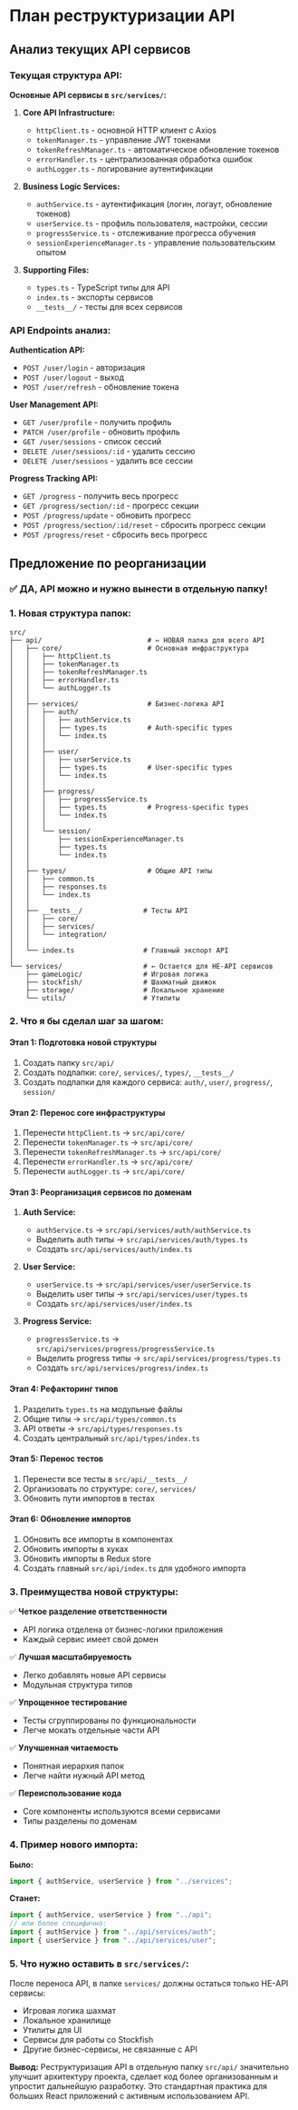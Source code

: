 # План реструктуризации API

## Анализ текущих API сервисов

### Текущая структура API:

**Основные API сервисы в `src/services/`:**

1. **Core API Infrastructure:**

   - `httpClient.ts` - основной HTTP клиент с Axios
   - `tokenManager.ts` - управление JWT токенами
   - `tokenRefreshManager.ts` - автоматическое обновление токенов
   - `errorHandler.ts` - централизованная обработка ошибок
   - `authLogger.ts` - логирование аутентификации

2. **Business Logic Services:**

   - `authService.ts` - аутентификация (логин, логаут, обновление токенов)
   - `userService.ts` - профиль пользователя, настройки, сессии
   - `progressService.ts` - отслеживание прогресса обучения
   - `sessionExperienceManager.ts` - управление пользовательским опытом

3. **Supporting Files:**
   - `types.ts` - TypeScript типы для API
   - `index.ts` - экспорты сервисов
   - `__tests__/` - тесты для всех сервисов

### API Endpoints анализ:

**Authentication API:**

- `POST /user/login` - авторизация
- `POST /user/logout` - выход
- `POST /user/refresh` - обновление токена

**User Management API:**

- `GET /user/profile` - получить профиль
- `PATCH /user/profile` - обновить профиль
- `GET /user/sessions` - список сессий
- `DELETE /user/sessions/:id` - удалить сессию
- `DELETE /user/sessions` - удалить все сессии

**Progress Tracking API:**

- `GET /progress` - получить весь прогресс
- `GET /progress/section/:id` - прогресс секции
- `POST /progress/update` - обновить прогресс
- `POST /progress/section/:id/reset` - сбросить прогресс секции
- `POST /progress/reset` - сбросить весь прогресс

## Предложение по реорганизации

### ✅ **ДА, API можно и нужно вынести в отдельную папку!**

### 1. **Новая структура папок:**

```
src/
├── api/                          # ← НОВАЯ папка для всего API
│   ├── core/                     # Основная инфраструктура
│   │   ├── httpClient.ts
│   │   ├── tokenManager.ts
│   │   ├── tokenRefreshManager.ts
│   │   ├── errorHandler.ts
│   │   └── authLogger.ts
│   │
│   ├── services/                 # Бизнес-логика API
│   │   ├── auth/
│   │   │   ├── authService.ts
│   │   │   ├── types.ts          # Auth-specific types
│   │   │   └── index.ts
│   │   │
│   │   ├── user/
│   │   │   ├── userService.ts
│   │   │   ├── types.ts          # User-specific types
│   │   │   └── index.ts
│   │   │
│   │   ├── progress/
│   │   │   ├── progressService.ts
│   │   │   ├── types.ts          # Progress-specific types
│   │   │   └── index.ts
│   │   │
│   │   └── session/
│   │       ├── sessionExperienceManager.ts
│   │       ├── types.ts
│   │       └── index.ts
│   │
│   ├── types/                    # Общие API типы
│   │   ├── common.ts
│   │   ├── responses.ts
│   │   └── index.ts
│   │
│   ├── __tests__/               # Тесты API
│   │   ├── core/
│   │   ├── services/
│   │   └── integration/
│   │
│   └── index.ts                 # Главный экспорт API
│
└── services/                    # ← Остается для НЕ-API сервисов
    ├── gameLogic/               # Игровая логика
    ├── stockfish/               # Шахматный движок
    ├── storage/                 # Локальное хранение
    └── utils/                   # Утилиты
```

### 2. **Что я бы сделал шаг за шагом:**

#### **Этап 1: Подготовка новой структуры**

1. Создать папку `src/api/`
2. Создать подпапки: `core/`, `services/`, `types/`, `__tests__/`
3. Создать подпапки для каждого сервиса: `auth/`, `user/`, `progress/`, `session/`

#### **Этап 2: Перенос core инфраструктуры**

1. Перенести `httpClient.ts` → `src/api/core/`
2. Перенести `tokenManager.ts` → `src/api/core/`
3. Перенести `tokenRefreshManager.ts` → `src/api/core/`
4. Перенести `errorHandler.ts` → `src/api/core/`
5. Перенести `authLogger.ts` → `src/api/core/`

#### **Этап 3: Реорганизация сервисов по доменам**

1. **Auth Service:**

   - `authService.ts` → `src/api/services/auth/authService.ts`
   - Выделить auth типы → `src/api/services/auth/types.ts`
   - Создать `src/api/services/auth/index.ts`

2. **User Service:**

   - `userService.ts` → `src/api/services/user/userService.ts`
   - Выделить user типы → `src/api/services/user/types.ts`
   - Создать `src/api/services/user/index.ts`

3. **Progress Service:**
   - `progressService.ts` → `src/api/services/progress/progressService.ts`
   - Выделить progress типы → `src/api/services/progress/types.ts`
   - Создать `src/api/services/progress/index.ts`

#### **Этап 4: Рефакторинг типов**

1. Разделить `types.ts` на модульные файлы
2. Общие типы → `src/api/types/common.ts`
3. API ответы → `src/api/types/responses.ts`
4. Создать центральный `src/api/types/index.ts`

#### **Этап 5: Перенос тестов**

1. Перенести все тесты в `src/api/__tests__/`
2. Организовать по структуре: `core/`, `services/`
3. Обновить пути импортов в тестах

#### **Этап 6: Обновление импортов**

1. Обновить все импорты в компонентах
2. Обновить импорты в хуках
3. Обновить импорты в Redux store
4. Создать главный `src/api/index.ts` для удобного импорта

### 3. **Преимущества новой структуры:**

✅ **Четкое разделение ответственности**

- API логика отделена от бизнес-логики приложения
- Каждый сервис имеет свой домен

✅ **Лучшая масштабируемость**

- Легко добавлять новые API сервисы
- Модульная структура типов

✅ **Упрощенное тестирование**

- Тесты сгруппированы по функциональности
- Легче мокать отдельные части API

✅ **Улучшенная читаемость**

- Понятная иерархия папок
- Легче найти нужный API метод

✅ **Переиспользование кода**

- Core компоненты используются всеми сервисами
- Типы разделены по доменам

### 4. **Пример нового импорта:**

**Было:**

```typescript
import { authService, userService } from "../services";
```

**Станет:**

```typescript
import { authService, userService } from "../api";
// или более специфично:
import { authService } from "../api/services/auth";
import { userService } from "../api/services/user";
```

### 5. **Что нужно оставить в `src/services/`:**

После переноса API, в папке `services/` должны остаться только НЕ-API сервисы:

- Игровая логика шахмат
- Локальное хранилище
- Утилиты для UI
- Сервисы для работы со Stockfish
- Другие бизнес-сервисы, не связанные с API

**Вывод:** Реструктуризация API в отдельную папку `src/api/` значительно улучшит архитектуру проекта, сделает код более организованным и упростит дальнейшую разработку. Это стандартная практика для больших React приложений с активным использованием API.
